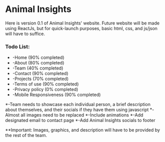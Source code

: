 Animal Insights
===============

Here is version 0.1 of Animal Insights' website. Future website will be made using ReactJs, but for quick-launch purposes, basic html, css, and js/json will have to suffice.

### Todo List:

*   \-Home (90% completed)
*   \-About (80% completed)
*   \-Team (40% completed)
*   \-Contact (90% completed)
*   \-Projects (70% completed)
*   \-Terms of use (90% completed)
*   \-Privacy policy (0% completed)
*   \-Mobile Responsiveness (90% completed)

*-Team needs to showcase each individual person, a brief description about themselves, and their socials if they have them using javascript
*-Almost all images need to be replaced
*-Include animations
*-Add designated email to contact page
*-Add Animal Insights socials to footer

\*\*Important: Images, graphics, and description will have to be provided by the rest of the team.


